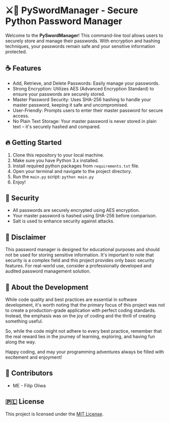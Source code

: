 # ⚔️🐍 PySwordManager - Secure Python Password Manager

Welcome to the **PySwordManager**! This command-line tool allows users to securely store and manage their passwords. With encryption and hashing techniques, your passwords remain safe and your sensitive information protected.

## ☕ Features

- Add, Retrieve, and Delete Passwords: Easily manage your passwords.
- Strong Encryption: Utilizes AES (Advanced Encryption Standard) to ensure your passwords are securely stored.
- Master Password Security: Uses SHA-256 hashing to handle your master password, keeping it safe and uncompromised.
- User-Friendly: Prompts users to enter their master password for secure access.
- No Plain Text Storage: Your master password is never stored in plain text – it's securely hashed and compared.

## 🔥 Getting Started

1. Clone this repository to your local machine.
2. Make sure you have Python 3.x installed.
3. Install required python packages from `requirements.txt` file.
4. Open your terminal and navigate to the project directory.
5. Run the `main.py` script: `python main.py`
6. Enjoy!

## 🔐 Security
- All passwords are securely encrypted using AES encryption.
- Your master password is hashed using SHA-256 before comparison.
- Salt is used to enhance security against attacks.

## 💾 Disclaimer
This password manager is designed for educational purposes and should not be used for storing sensitive information. It's important to note that security is a complex field and this project provides only basic security features. For real-world use, consider a professionally developed and audited password management solution.

## 🧭 About the Development

While code quality and best practices are essential in software development, it's worth noting that the primary focus of this project was not to create a production-grade application with perfect coding standards. Instead, the emphasis was on the joy of coding and the thrill of creating something useful.

So, while the code might not adhere to every best practice, remember that the real reward lies in the journey of learning, exploring, and having fun along the way.

Happy coding, and may your programming adventures always be filled with excitement and enjoyment!

## 🦸 Contributors
- ME - Filip Oliwa

## 🇵🇱 License
This project is licensed under the [MIT License](LICENSE).
